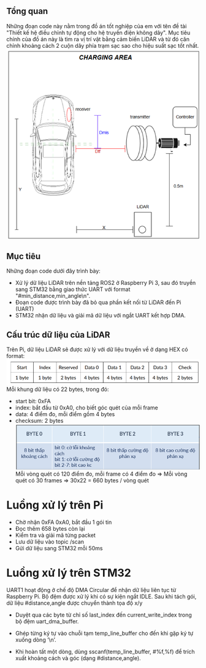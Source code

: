 ## Tổng quan
Những đoạn code này nằm trong đồ án tốt nghiệp của em với tên đề tài "Thiết kế hệ điều chỉnh tự động cho hệ truyền điện không dây". Mục tiêu chính của đồ án này là tìm ra vị trí vật bằng cảm biến LiDAR và từ đó căn chỉnh khoảng cách 2 cuộn dây phía trạm sạc sao cho hiệu suất sạc tốt nhất.
![Hệ thống trong thực tế](image.png)
## Mục tiêu
Những đoạn code dưới đây trình bày: 
- Xử lý dữ liệu LiDAR trên nền tảng ROS2 ở Raspberry Pi 3, sau đó truyền sang STM32 bằng giao thức UART với format "#min_distance,min_angle\n".
- Đoạn code được trình bày đã bỏ qua phần kết nối từ LiDAR đến Pi (UART)
- STM32 nhận dữ liệu và giải mã dữ liệu với ngắt UART kết hợp DMA.
## Cấu trúc dữ liệu của LiDAR
Trên Pi, dữ liệu LiDAR sẽ được xử lý với dữ liệu truyền về ở dạng HEX có format:
![Dữ liệu LiDAR](image-1.png)
Mỗi khung dữ liệu có 22 bytes, trong đó:
- start bit: 0xFA
- index: bắt đầu từ 0xA0, cho biết góc quét của mỗi frame
- data: 4 điểm đo, mỗi điểm gồm 4 bytes
- checksum: 2 bytes
![Cấu trúc mỗi điểm đo](image-2.png)
Mỗi vòng quét có 120 điểm đo, mỗi frame có 4 điểm đo => Mỗi vòng quét có 30 frames => 30x22 = 660 bytes / vòng quét
# Luồng xử lý trên Pi
- Chờ nhận 0xFA 0xA0, bắt đầu 1 gói tin
- Đọc thêm 658 bytes còn lại
- Kiểm tra và giải mã từng packet
- Lưu dữ liệu vào topic /scan
- Gửi dữ liệu sang STM32 mỗi 50ms
# Luồng xử lý trên STM32
UART1 hoạt động ở chế độ DMA Circular để nhận dữ liệu liên tục từ Raspberry Pi. Bộ đệm được xử lý khi có sự kiện ngắt IDLE. Sau khi tách gói, dữ liệu #distance,angle được chuyển thành tọa độ x/y
- Duyệt qua các byte từ chỉ số last_index đến current_write_index trong bộ đệm uart_dma_buffer.
- Ghép từng ký tự vào chuỗi tạm temp_line_buffer cho đến khi gặp ký tự xuống dòng ’\n’.

- Khi hoàn tất một dòng, dùng sscanf(temp_line_buffer, #%f,%f) để trích xuất khoảng cách và góc (dạng #distance,angle).
